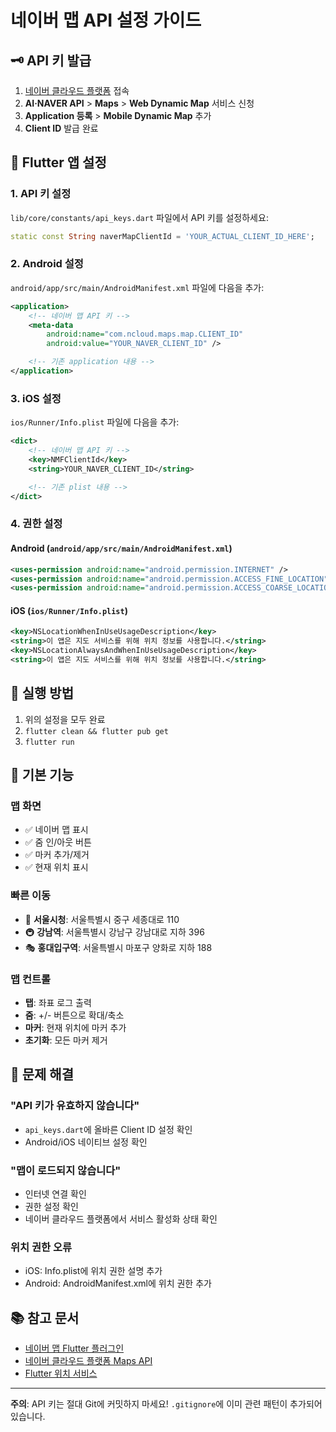 # 네이버 맵 API 설정 가이드

## 🗝️ API 키 발급

1. [네이버 클라우드 플랫폼](https://console.ncloud.com) 접속
2. **AI·NAVER API** > **Maps** > **Web Dynamic Map** 서비스 신청
3. **Application 등록** > **Mobile Dynamic Map** 추가
4. **Client ID** 발급 완료

## 📱 Flutter 앱 설정

### 1. API 키 설정
`lib/core/constants/api_keys.dart` 파일에서 API 키를 설정하세요:

```dart
static const String naverMapClientId = 'YOUR_ACTUAL_CLIENT_ID_HERE';
```

### 2. Android 설정

`android/app/src/main/AndroidManifest.xml` 파일에 다음을 추가:

```xml
<application>
    <!-- 네이버 맵 API 키 -->
    <meta-data
        android:name="com.ncloud.maps.map.CLIENT_ID"
        android:value="YOUR_NAVER_CLIENT_ID" />

    <!-- 기존 application 내용 -->
</application>
```

### 3. iOS 설정

`ios/Runner/Info.plist` 파일에 다음을 추가:

```xml
<dict>
    <!-- 네이버 맵 API 키 -->
    <key>NMFClientId</key>
    <string>YOUR_NAVER_CLIENT_ID</string>

    <!-- 기존 plist 내용 -->
</dict>
```

### 4. 권한 설정

#### Android (`android/app/src/main/AndroidManifest.xml`)
```xml
<uses-permission android:name="android.permission.INTERNET" />
<uses-permission android:name="android.permission.ACCESS_FINE_LOCATION" />
<uses-permission android:name="android.permission.ACCESS_COARSE_LOCATION" />
```

#### iOS (`ios/Runner/Info.plist`)
```xml
<key>NSLocationWhenInUseUsageDescription</key>
<string>이 앱은 지도 서비스를 위해 위치 정보를 사용합니다.</string>
<key>NSLocationAlwaysAndWhenInUseUsageDescription</key>
<string>이 앱은 지도 서비스를 위해 위치 정보를 사용합니다.</string>
```

## 🚀 실행 방법

1. 위의 설정을 모두 완료
2. `flutter clean && flutter pub get`
3. `flutter run`

## 🎯 기본 기능

### 맵 화면
- ✅ 네이버 맵 표시
- ✅ 줌 인/아웃 버튼
- ✅ 마커 추가/제거
- ✅ 현재 위치 표시

### 빠른 이동
- 🏢 **서울시청**: 서울특별시 중구 세종대로 110
- 🚇 **강남역**: 서울특별시 강남구 강남대로 지하 396
- 🎭 **홍대입구역**: 서울특별시 마포구 양화로 지하 188

### 맵 컨트롤
- **탭**: 좌표 로그 출력
- **줌**: +/- 버튼으로 확대/축소
- **마커**: 현재 위치에 마커 추가
- **초기화**: 모든 마커 제거

## 🔧 문제 해결

### "API 키가 유효하지 않습니다"
- `api_keys.dart`에 올바른 Client ID 설정 확인
- Android/iOS 네이티브 설정 확인

### "맵이 로드되지 않습니다"
- 인터넷 연결 확인
- 권한 설정 확인
- 네이버 클라우드 플랫폼에서 서비스 활성화 상태 확인

### 위치 권한 오류
- iOS: Info.plist에 위치 권한 설명 추가
- Android: AndroidManifest.xml에 위치 권한 추가

## 📚 참고 문서

- [네이버 맵 Flutter 플러그인](https://pub.dev/packages/flutter_naver_map)
- [네이버 클라우드 플랫폼 Maps API](https://guide.ncloud-docs.com/docs/naveropenapiv3-maps-overview)
- [Flutter 위치 서비스](https://pub.dev/packages/geolocator)

---

**주의**: API 키는 절대 Git에 커밋하지 마세요! `.gitignore`에 이미 관련 패턴이 추가되어 있습니다.
